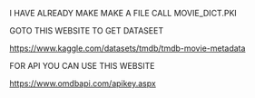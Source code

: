 I HAVE ALREADY MAKE MAKE A FILE CALL MOVIE_DICT.PKI

GOTO THIS WEBSITE TO GET DATASEET

https://www.kaggle.com/datasets/tmdb/tmdb-movie-metadata

FOR API YOU CAN USE THIS WEBSITE

https://www.omdbapi.com/apikey.aspx
